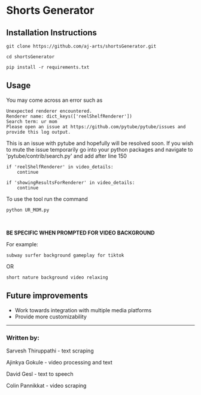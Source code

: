 # **Shorts Generator**

## Installation Instructions

`git clone https://github.com/aj-arts/shortsGenerator.git`

`cd shortsGenerator`

`pip install -r requirements.txt`

## Usage

You may come across an error such as 

```
Unexpected renderer encountered.
Renderer name: dict_keys(['reelShelfRenderer'])
Search term: ur mom
Please open an issue at https://github.com/pytube/pytube/issues and provide this log output.
```

This is an issue with pytube and hopefully will be resolved soon. If you wish to mute the issue temporarily go into your python packages and navigate to 
'pytube/contrib/search.py' and add after line 150

```
if 'reelShelfRenderer' in video_details:
    continue
            
if 'showingResultsForRenderer' in video_details:
    continue
```

To use the tool run the command

`python UR_MOM.py` 

<br>

**BE SPECIFIC WHEN PROMPTED FOR VIDEO BACKGROUND**

For example:

    subway surfer background gameplay for tiktok

OR

    short nature background video relaxing

## Future improvements

* Work towards integration with multiple media platforms
* Provide more customizability

---

### Written by:
Sarvesh Thiruppathi - text scraping

Ajinkya Gokule - video processing and text

David Gesl - text to speech

Colin Pannikkat - video scraping

